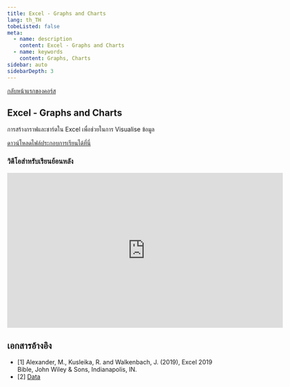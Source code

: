 ```yaml
---
title: Excel - Graphs and Charts
lang: th_TH
tobeListed: false
meta:
  - name: description
    content: Excel - Graphs and Charts
  - name: keywords
    content: Graphs, Charts
sidebar: auto
sidebarDepth: 3
---
```

[กลับหน้าแรกของคอร์ส](/courses/is281/)

## Excel - Graphs and Charts

การสร้างกราฟและชาร์ตใน Excel เพื่อช่วยในการ Visualise ข้อมูล

[ดาวน์โหลดไฟล์ประกอบการเรียนได้ที่นี่](/assets/is281/xls/03-Charts.xlsx)

### วิดีโอสำหรับเรียนย้อนหลัง

<iframe id="ytplayer" type="text/html" width="640" height="360"
  src="https://www.youtube.com/embed/waYa6-sBokQ?autoplay=0&origin=https://mentor2code.com"
  frameborder="0"></iframe>

## เอกสารอ้างอิง

- [1] Alexander, M., Kusleika, R. and Walkenbach, J. (2019), Excel 2019 Bible, John Wiley & Sons, Indianapolis, IN.
- [2] [Data](<https://media.wiley.com/product_ancillary/89/11195147/DOWNLOAD/Complete%20book_Worksheet.zip>)
